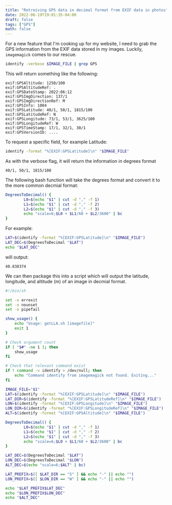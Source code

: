 ```yaml
---
title: "Retreiving GPS data in decimal format from EXIF data in photos"
date: 2022-06-19T19:01:35-04:00
draft: false
tags: ["GPS"]
math: false
---
```


For a new feature that I'm cooking up for my website, I need to grab the GPS information from the EXIF data stored in my images. Luckily, `imagemagick`
comes to our rescue.

```bash
identify -verbose $IMAGE_FILE | grep GPS
```

This will return something like the following:
```
exif:GPSAltitude: 1250/100
exif:GPSAltitudeRef: .
exif:GPSDateStamp: 2022:06:12
exif:GPSImgDirection: 137/1
exif:GPSImgDirectionRef: M
exif:GPSInfo: 1004
exif:GPSLatitude: 40/1, 50/1, 1815/100
exif:GPSLatitudeRef: N
exif:GPSLongitude: 73/1, 53/1, 3625/100
exif:GPSLongitudeRef: W
exif:GPSTimeStamp: 17/1, 32/1, 30/1
exif:GPSVersionID: ....
```

To request a specific field, for example Latitude:
```bash
identify -format "%[EXIF:GPSLatitude]\n" "$IMAGE_FILE"
```

As with the verbose flag, it will return the information in degrees format
```
40/1, 50/1, 1815/100
```

The following bash function will take the degrees format and convert
it to the more common decmial format:
```bash
DegreesToDecimal() {
        L0=$(echo "$1" | cut -d "," -f 1)
        L1=$(echo "$1" | cut -d "," -f 2)
        L2=$(echo "$1" | cut -d "," -f 3)
        echo "scale=6;$L0 + $L1/60 + $L2/3600" | bc
}
```

For example:
```bash
LAT=$(identify -format "%[EXIF:GPSLatitude]\n" "$IMAGE_FILE")
LAT_DEC=$(DegreesToDecimal "$LAT")
echo "$LAT_DEC"
```
will output:
```
40.838374
```

We can then package this into a script which will output the latitude, longitude, and altitude (m) of an image in decmial format.
```bash
#!/bin/sh

set -o errexit
set -o nounset
set -o pipefail

show_usage() {
    echo "Usage: getLLA.sh [imagefile]"
    exit 1
}

# Check argument count
if [ "$#" -ne 1 ]; then
    show_usage
fi

# Check that relevant command exist
if ! command -v identify > /dev/null; then
    echo "Command identify from imagemagick not found. Exiting..."
fi

IMAGE_FILE="$1"
LAT=$(identify -format "%[EXIF:GPSLatitude]\n" "$IMAGE_FILE")
LAT_DIR=$(identify -format "%[EXIF:GPSLatitudeRef]\n" "$IMAGE_FILE")
LON=$(identify -format "%[EXIF:GPSLongitude]\n" "$IMAGE_FILE")
LON_DIR=$(identify -format "%[EXIF:GPSLongitudeRef]\n" "$IMAGE_FILE")
ALT=$(identify -format "%[EXIF:GPSAltitude]\n" "$IMAGE_FILE")

DegreesToDecimal() {
        L0=$(echo "$1" | cut -d "," -f 1)
        L1=$(echo "$1" | cut -d "," -f 2)
        L2=$(echo "$1" | cut -d "," -f 3)
        echo "scale=6;$L0 + $L1/60 + $L2/3600" | bc
}

LAT_DEC=$(DegreesToDecimal "$LAT")
LON_DEC=$(DegreesToDecimal "$LON")
ALT_DEC=$(echo "scale=6;$ALT" | bc)

LAT_PREFIX=$([ $LAT_DIR == "S" ] && echo "-" || echo "")
LON_PREFIX=$([ $LON_DIR == "W" ] && echo "-" || echo "")

echo "$LAT_PREFIX$LAT_DEC"
echo "$LON_PREFIX$LON_DEC"
echo "$ALT_DEC"
```
